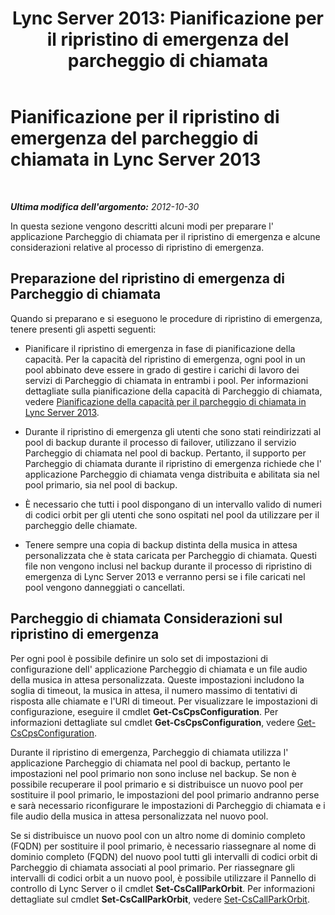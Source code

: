 ﻿---
title: 'Lync Server 2013: Pianificazione per il ripristino di emergenza del parcheggio di chiamata'
TOCTitle: Pianificazione per il ripristino di emergenza del parcheggio di chiamata
ms:assetid: f7cf3958-177b-4340-a864-35a6f44d6d88
ms:mtpsurl: https://technet.microsoft.com/it-it/library/JJ205395(v=OCS.15)
ms:contentKeyID: 49302507
ms.date: 08/24/2015
mtps_version: v=OCS.15
ms.translationtype: HT
---

# Pianificazione per il ripristino di emergenza del parcheggio di chiamata in Lync Server 2013

 

_**Ultima modifica dell'argomento:** 2012-10-30_

In questa sezione vengono descritti alcuni modi per preparare l' applicazione Parcheggio di chiamata per il ripristino di emergenza e alcune considerazioni relative al processo di ripristino di emergenza.

## Preparazione del ripristino di emergenza di Parcheggio di chiamata

Quando si preparano e si eseguono le procedure di ripristino di emergenza, tenere presenti gli aspetti seguenti:

  - Pianificare il ripristino di emergenza in fase di pianificazione della capacità. Per la capacità del ripristino di emergenza, ogni pool in un pool abbinato deve essere in grado di gestire i carichi di lavoro dei servizi di Parcheggio di chiamata in entrambi i pool. Per informazioni dettagliate sulla pianificazione della capacità di Parcheggio di chiamata, vedere [Pianificazione della capacità per il parcheggio di chiamata in Lync Server 2013](lync-server-2013-capacity-planning-for-call-park.md).

  - Durante il ripristino di emergenza gli utenti che sono stati reindirizzati al pool di backup durante il processo di failover, utilizzano il servizio Parcheggio di chiamata nel pool di backup. Pertanto, il supporto per Parcheggio di chiamata durante il ripristino di emergenza richiede che l' applicazione Parcheggio di chiamata venga distribuita e abilitata sia nel pool primario, sia nel pool di backup.

  - È necessario che tutti i pool dispongano di un intervallo valido di numeri di codici orbit per gli utenti che sono ospitati nel pool da utilizzare per il parcheggio delle chiamate.

  - Tenere sempre una copia di backup distinta della musica in attesa personalizzata che è stata caricata per Parcheggio di chiamata. Questi file non vengono inclusi nel backup durante il processo di ripristino di emergenza di Lync Server 2013 e verranno persi se i file caricati nel pool vengono danneggiati o cancellati.

## Parcheggio di chiamata Considerazioni sul ripristino di emergenza

Per ogni pool è possibile definire un solo set di impostazioni di configurazione dell' applicazione Parcheggio di chiamata e un file audio della musica in attesa personalizzata. Queste impostazioni includono la soglia di timeout, la musica in attesa, il numero massimo di tentativi di risposta alle chiamate e l'URI di timeout. Per visualizzare le impostazioni di configurazione, eseguire il cmdlet **Get-CsCpsConfiguration**. Per informazioni dettagliate sul cmdlet **Get-CsCpsConfiguration**, vedere [Get-CsCpsConfiguration](https://docs.microsoft.com/en-us/powershell/module/skype/Get-CsCpsConfiguration).

Durante il ripristino di emergenza, Parcheggio di chiamata utilizza l' applicazione Parcheggio di chiamata nel pool di backup, pertanto le impostazioni nel pool primario non sono incluse nel backup. Se non è possibile recuperare il pool primario e si distribuisce un nuovo pool per sostituire il pool primario, le impostazioni del pool primario andranno perse e sarà necessario riconfigurare le impostazioni di Parcheggio di chiamata e i file audio della musica in attesa personalizzata nel nuovo pool.

Se si distribuisce un nuovo pool con un altro nome di dominio completo (FQDN) per sostituire il pool primario, è necessario riassegnare al nome di dominio completo (FQDN) del nuovo pool tutti gli intervalli di codici orbit di Parcheggio di chiamata associati al pool primario. Per riassegnare gli intervalli di codici orbit a un nuovo pool, è possibile utilizzare il Pannello di controllo di Lync Server o il cmdlet **Set-CsCallParkOrbit**. Per informazioni dettagliate sul cmdlet **Set-CsCallParkOrbit**, vedere [Set-CsCallParkOrbit](https://docs.microsoft.com/en-us/powershell/module/skype/Set-CsCallParkOrbit).

